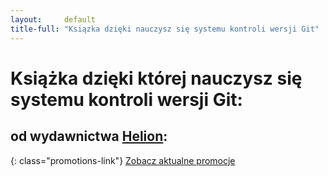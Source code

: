 ```yaml
---
layout:     default
title-full: "Ksiązka dzięki nauczysz się systemu kontroli wersji Git"
---
```


# Książka dzięki której nauczysz się systemu kontroli wersji Git:
## od wydawnictwa [Helion](http://helion.pl/view/9102Q):

{: class="promotions-link"}
[Zobacz aktualne promocje](http://helion.pl/page/9102Q/promocje)


<div class="book">
    <script src="http://helion.pl/plugins/new/ksiazkasm.phi?id=gitroz&nr=9102Q&size=181&utf8=1"></script>
</div>